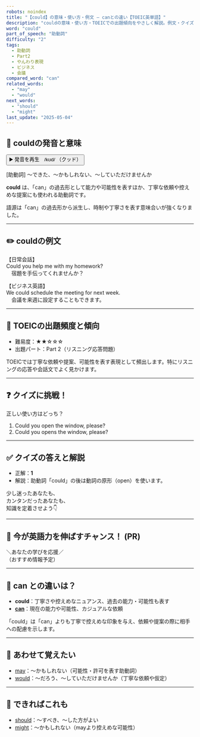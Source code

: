 ```yaml
---
robots: noindex
title: "【could】の意味・使い方・例文 ― canとの違い【TOEIC英単語】"
description: "couldの意味・使い方・TOEICでの出題傾向をやさしく解説。例文・クイズ付きでcanとの違いもわかりやすく学べます。"
word: "could"
part_of_speech: "助動詞"
difficulty: "2"
tags:
  - 助動詞
  - Part2
  - やんわり表現
  - ビジネス
  - 会議
compared_word: "can"
related_words:
  - "may"
  - "would"
next_words:
  - "should"
  - "might"
last_update: "2025-05-04"
---
```


## 🔰 couldの発音と意味

<button class="play-audio" onclick="playTTS('could')">
  <span class="play-audio-main">
    ▶️ 発音を再生　/kʊd/
  </span>
  <span class="play-audio-sub">
    （クッド）
  </span>
</button>

[助動詞] ～できた、～かもしれない、～していただけませんか

**could** は、「can」の過去形として能力や可能性を表すほか、丁寧な依頼や控えめな提案にも使われる助動詞です。

語源は「can」の過去形から派生し、時制や丁寧さを表す意味合いが強くなりました。

---

## ✏️ couldの例文

【日常会話】  
Could you help me with my homework?  
　宿題を手伝ってくれませんか？

【ビジネス英語】  
We could schedule the meeting for next week.  
　会議を来週に設定することもできます。

---

## 🎯 TOEICの出題頻度と傾向

- 難易度：★★☆☆☆
- 出題パート：Part 2（リスニング応答問題）

TOEICでは丁寧な依頼や提案、可能性を表す表現として頻出します。特にリスニングの応答や会話文でよく見かけます。

---

## ❓ クイズに挑戦！

正しい使い方はどっち？

1. Could you open the window, please?  
2. Could you opens the window, please?

---

## ✅ クイズの答えと解説

- 正解：**1**
- 解説：助動詞「could」の後は動詞の原形（open）を使います。

少し迷ったあなたも、  
カンタンだったあなたも、  
知識を定着させよう👇️

---

## 🚀 今が英語力を伸ばすチャンス！ (PR)

<div class="info-center">
＼あなたの学びを応援／<br>  
（おすすめ情報予定）
</div>

---

## 🤔  can との違いは？

- **could**：丁寧さや控えめなニュアンス、過去の能力・可能性も表す
- **[can](/word/can/)**：現在の能力や可能性、カジュアルな依頼

「could」は「can」よりも丁寧で控えめな印象を与え、依頼や提案の際に相手への配慮を示します。

---

## 🧩 あわせて覚えたい

- [may](/word/may/)：～かもしれない（可能性・許可を表す助動詞）
- [would](/word/would/)：～だろう、～していただけませんか（丁寧な依頼や仮定）

---

## 📖 できればこれも

- [should](/word/should/)：～すべき、～した方がよい
- [might](/word/might/)：～かもしれない（mayより控えめな可能性）

<!-- cvid: aid10_bid37 -->
